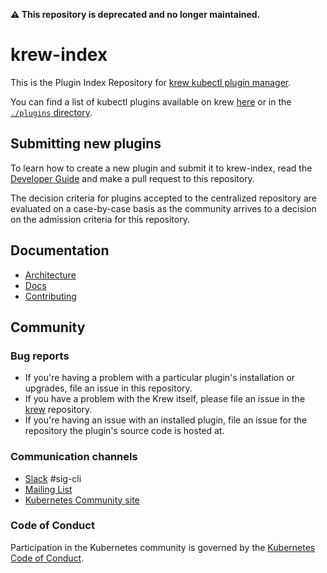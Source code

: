 **⚠️ This repository is deprecated and no longer maintained.**

# krew-index

This is the Plugin Index Repository for [krew kubectl plugin manager][krew].

[krew]: https://github.com/kubernetes-sigs/krew

You can find a list of kubectl plugins available on krew [here](./plugins.md)
or in the [`./plugins` directory](./plugins).

## Submitting new plugins

To learn how to create a new plugin and submit it to krew-index, read the
[Developer Guide](https://github.com/kubernetes-sigs/krew/blob/master/docs/DEVELOPER_GUIDE.md)
and make a pull request to this repository.

The decision criteria for plugins accepted to the centralized repository are
evaluated on a case-by-case basis as the community arrives to a decision on
the admission criteria for this repository.

## Documentation

- [Architecture](https://github.com/kubernetes-sigs/krew/blob/master/docs/KREW_ARCHITECTURE.md)
- [Docs](https://github.com/kubernetes-sigs/krew/blob/master/docs/)
- [Contributing](./CONTRIBUTING.md)  

## Community

### Bug reports

* If you're having a problem with a particular plugin's installation or
  upgrades, file an issue in this repository.
* If you have a problem with the Krew itself, please file an
  issue in the [krew] repository.
* If you're having an issue with an installed plugin, file an issue for the
  repository the plugin's source code is hosted at.

### Communication channels

* [Slack](https://kubernetes.slack.com/messages/sig-cli) #sig-cli
* [Mailing List](https://groups.google.com/forum/#!forum/kubernetes-sig-cli)
* [Kubernetes Community site](http://kubernetes.io/community/)

### Code of Conduct

Participation in the Kubernetes community is governed by the [Kubernetes Code
of Conduct](https://github.com/kubernetes-sigs/kustomize/blob/master/code-of-conduct.md).

[index]:https://github.com/kubernetes-sigs/krew-index
